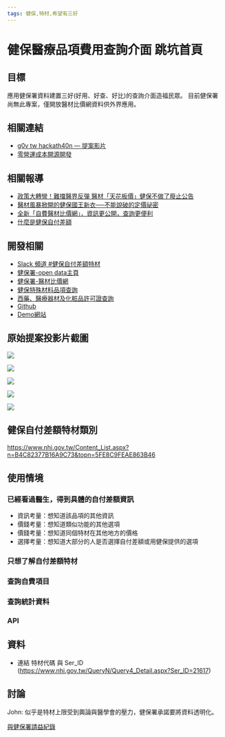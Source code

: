 ```yaml
---
tags: 健保,特材,希望有三好
---
```


# 健保醫療品項費用查詢介面 跳坑首頁

## 目標

應用健保署資料建置三好(好用、好查、好比)的查詢介面造福民眾。
目前健保署尚無此專案，僅開放醫材比價網資料供外界應用。

## 相關連結

- [g0v tw hackath40n — 提案影片](https://www.youtube.com/watch?v=n3URU4yTtEY)
- [零營運成本開源開發](https://g0v.hackmd.io/pQWsEa--Qx-mMrieXz9xrg)

## 相關報導

- [政策大轉彎！難擋醫界反彈 醫材「天花板價」健保不做了廢止公告
](https://today.line.me/TW/v2/article/vMw0GQ?utm_source=copyshare&fbclid=IwAR0AdhkQp_Np0dZO1Vl3LQPYm6wTQdoN-NZQeYBxalAbN7gnnUuFuFe1UN4)
- [醫材風暴掀開的健保國王新衣──不能說破的定價祕密](https://www.twreporter.org/a/health-insurance-medical-device-new-policy?fbclid=IwAR1Z0c45-d9LZN_oMTXVU0UE_qKcj14XpxYui4yvj8Ib41a1W5lbcxmL-7I)
- [全新「自費醫材比價網」，資訊更公開，查詢更便利](https://www.mohw.gov.tw/fp-16-54371-1.html)
- [什麼是健保自付差額](https://goodins.life/hci/22679/healthins-meetthedifference)

## 開發相關

- [Slack 頻道 #健保自付差額特材](https://g0v.hackmd.io/@jothon/g0v-cowork-guideline/%2FPwJcrD23SBag6sg15epZMA)
- [健保署-open data主頁](https://data.nhi.gov.tw/)
- [健保署-醫材比價網](https://data.nhi.gov.tw/Datasets/DatasetList.aspx?c=34)
- [健保特殊材料品項查詢](https://www.nhi.gov.tw/QueryN/Query4.aspx)
- [西藥、醫療器材及化粧品許可證查詢](https://info.fda.gov.tw/MLMS/H0001.aspx)
- [Github](https://github.com/chunyenHuang/nhi-open-data-tool)
- [Demo網站](https://chunyenhuang.github.io/nhi-open-data-tool/)

## 原始提案投影片截圖

![](https://s3-ap-northeast-1.amazonaws.com/g0v-hackmd-images/uploads/upload_2dfe78c6c1beda01c48343a3d2e77012.png)

![](https://s3-ap-northeast-1.amazonaws.com/g0v-hackmd-images/uploads/upload_810777a34dcbdfc7e78d0879e270cad7.png)

![](https://s3-ap-northeast-1.amazonaws.com/g0v-hackmd-images/uploads/upload_cc8827245eb91b579aebbf8173e5fbd2.png)

![](https://s3-ap-northeast-1.amazonaws.com/g0v-hackmd-images/uploads/upload_966939d33186c2da804beb18f85f3d5b.png)

![](https://s3-ap-northeast-1.amazonaws.com/g0v-hackmd-images/uploads/upload_142f523920295d0a4f3976f4e09e0355.png)

## 健保自付差額特材類別

https://www.nhi.gov.tw/Content_List.aspx?n=B4C82377B16A9C73&topn=5FE8C9FEAE863B46

## 使用情境

### 已經看過醫生，得到具體的自付差額資訊

- 資訊考量：想知道該品項的其他資訊
- 價錢考量：想知道類似功能的其他選項
- 價錢考量：想知道同個特材在其他地方的價格
- 選擇考量：想知道大部分的人是否選擇自付差額或用健保提供的選項

### 只想了解自付差額特材

### 查詢自費項目

### 查詢統計資料

### API

## 資料

- 連結 特材代碼 與 Ser_ID (https://www.nhi.gov.tw/QueryN/Query4_Detail.aspx?Ser_ID=21617)

## 討論

John: 似乎是特材上限受到輿論與醫學會的壓力，健保署承諾要將資料透明化。

[與健保署請益紀錄](https://g0v.hackmd.io/cVAWCQA5TdmQ6kdHYQweKg)